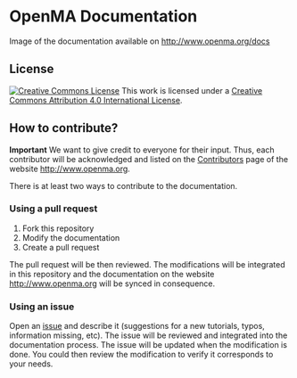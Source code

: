 # OpenMA Documentation
Image of the documentation available on http://www.openma.org/docs

## License

[![Creative Commons License](http://i.creativecommons.org/l/by/4.0/80x15.png)](https://creativecommons.org/licenses/by/4.0/) This work is licensed under a [Creative Commons Attribution 4.0 International License](https://creativecommons.org/licenses/by/4.0/).

## How to contribute?

**Important** We want to give credit to everyone for their input. Thus, each contributor will be acknowledged and listed on the [Contributors](http://openma.org/docs/contributors) page of the website http://www.openma.org.

There is at least two ways to contribute to the documentation. 

### Using a pull request

 1. Fork this repository
 2. Modify the documentation
 3. Create a pull request
 
The pull request will be then reviewed. The modifications will be integrated in this repository and the documentation on the website http://www.openma.org will be synced in consequence.

### Using an issue

Open an [issue](https://github.com/openma/openma-doc/issues) and describe it (suggestions for a new tutorials, typos, information missing, etc). The issue will be reviewed and integrated into the documentation process. The issue will be updated when the modification is done. You could then review the modification to verify it corresponds to your needs.
